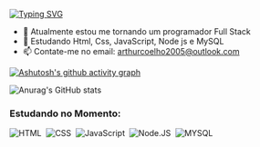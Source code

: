 <!-- Descrição rápida com as letras animadas -->
[![Typing SVG](https://readme-typing-svg.herokuapp.com/?color=8A2BE2&size=35&center=true&vCenter=true&width=1000&lines=Olá,+Meu+nome+é+Arthur+Pereti;Tenho+17+anos;Curso+o+3°+ano+do+Ensino+Médio;Integrado+com+Desenvolvimento+de+Sistemas;No+SESI+SENAI+:%29)](https://git.io/typing-svg)
<!-- Curso+o+3°+ano+do+Ensino+Médio;Integrado+com+Desenvolvimento+de+Sistemas;No+SESI+SENAI -->

<!-- Informarções -->
- 🔭 Atualmente estou me tornando um programador Full Stack
- 🌱 Estudando Html, Css, JavaScript, Node js e MySQL
- 📫 Contate-me no email: arthurcoelho2005@outlook.com

<!-- Gráfico sobre os versionamentos durante o mês -->
[![Ashutosh's github activity graph](https://github-readme-activity-graph.cyclic.app/graph?username=arthurpereti&bg_color=000000&color=00bfff&line=8a2be2&point=00bfff&area=true&hide_border=true)](https://github.com/ashutosh00710/github-readme-activity-graph)

<!-- Estátisticas do Perfil -->
![Anurag's GitHub stats](https://github-readme-stats.vercel.app/api?username=arthurpereti&show_icons=true&theme=jolly)

<!-- Ícones das minhas habilidades -->
### Estudando no Momento:
![HTML](https://img.shields.io/badge/HTML5-0D1117?style=for-the-badge&logo=html5&logoColor=E34F26)&nbsp;
![CSS](https://img.shields.io/badge/-CSS-0D1117?style=for-the-badge&logo=CSS3&logoColor=1572B6&labelColor=0D1117)&nbsp;
![JavaScript](https://img.shields.io/badge/-JavaScript-0D1117?style=for-the-badge&logo=javascript&labelColor=0D1117)&nbsp;
![Node.JS](https://img.shields.io/badge/-Node.JS-0D1117?style=for-the-badge&logo=node.js&labelColor=0D1117&textColor=0D1117)&nbsp;
![MYSQL](https://img.shields.io/badge/MySQL-0D1117?style=for-the-badge&logo=mysql&logoColor=white)&nbsp;
